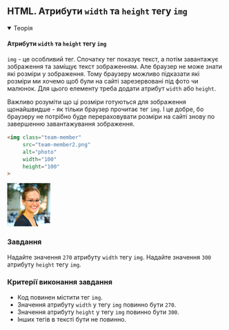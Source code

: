 ## HTML. Атрибути `width` та `height` тегу `img`

<details open>
  <summary>Теорія</summary>

#### Атрибути `width` та `height` тегу `img`

`img` - це особливий тег. Спочатку тег показує текст, а потім завантажує зображення та заміщує текст зображенням. Але браузер не може знати які розміри у зображення.
Тому браузеру можливо підказати які розміри ми хочемо щоб були на сайті зарезервовані під фото чи малюнок. Для цього елементу треба додати атрибут `width` або `height`.

Важливо розуміти що ці розміри готуються для зображення щонайшвидше - як тільки браузер прочитає тег `img`. І це добре, бо браузеру не потрібно буде перераховувати розміри на сайті знову по завершенню завантажування зображення. 

```html
<img class="team-member"
     src="team-member2.png" 
     alt="photo" 
     width="100" 
     height="100"
>
```

<div class="browser">
  <style>
       .browser .class {
            width: 100px;
            height: 100px;
       }
  </style>
  <img src="team-member2.png" 
       class="team-member"
       alt="photo" 
       width="100" 
       height="100">
</div>


</details>

<h3 class="task">Завдання</h3>


Надайте значення `270` атрибуту `width` тегу `img`.
Надайте значення `300` атрибуту `height` тегу `img`.


<h3 class="test">Критерії виконання завдання</h3>

- Код повинен містити тег `img`.
- Значення атрибуту `width` у тегу `img` повинно бути `270`.
- Значення атрибуту `height` у тегу `img` повинно бути `300`.
- Інших тегів в тексті бути не повинно.